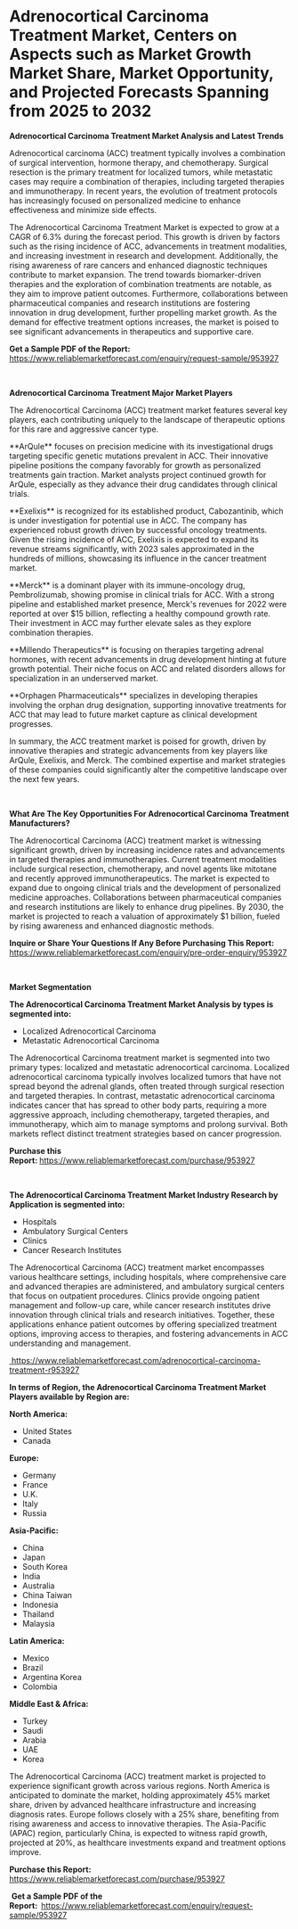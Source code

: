 <p><h1>Adrenocortical Carcinoma Treatment Market, Centers on Aspects such as Market Growth Market Share, Market Opportunity, and Projected Forecasts Spanning from 2025 to 2032</h1></p><p><strong>Adrenocortical Carcinoma Treatment Market Analysis and Latest Trends</strong></p>
<p><p>Adrenocortical carcinoma (ACC) treatment typically involves a combination of surgical intervention, hormone therapy, and chemotherapy. Surgical resection is the primary treatment for localized tumors, while metastatic cases may require a combination of therapies, including targeted therapies and immunotherapy. In recent years, the evolution of treatment protocols has increasingly focused on personalized medicine to enhance effectiveness and minimize side effects.</p><p>The Adrenocortical Carcinoma Treatment Market is expected to grow at a CAGR of 6.3% during the forecast period. This growth is driven by factors such as the rising incidence of ACC, advancements in treatment modalities, and increasing investment in research and development. Additionally, the rising awareness of rare cancers and enhanced diagnostic techniques contribute to market expansion. The trend towards biomarker-driven therapies and the exploration of combination treatments are notable, as they aim to improve patient outcomes. Furthermore, collaborations between pharmaceutical companies and research institutions are fostering innovation in drug development, further propelling market growth. As the demand for effective treatment options increases, the market is poised to see significant advancements in therapeutics and supportive care.</p></p>
<p><strong>Get a Sample PDF of the Report:&nbsp;</strong> <a href="https://www.reliablemarketforecast.com/enquiry/request-sample/953927?utm_campaign=2397&utm_medium=2&utm_source=Github&utm_content=ia&utm_term=18042025&utm_id=adrenocortical-carcinoma-treatment">https://www.reliablemarketforecast.com/enquiry/request-sample/953927</a></p>
<p>&nbsp;</p>
<p><strong>Adrenocortical Carcinoma Treatment Major Market Players</strong></p>
<p><p>The Adrenocortical Carcinoma (ACC) treatment market features several key players, each contributing uniquely to the landscape of therapeutic options for this rare and aggressive cancer type. </p><p>**ArQule** focuses on precision medicine with its investigational drugs targeting specific genetic mutations prevalent in ACC. Their innovative pipeline positions the company favorably for growth as personalized treatments gain traction. Market analysts project continued growth for ArQule, especially as they advance their drug candidates through clinical trials.</p><p>**Exelixis** is recognized for its established product, Cabozantinib, which is under investigation for potential use in ACC. The company has experienced robust growth driven by successful oncology treatments. Given the rising incidence of ACC, Exelixis is expected to expand its revenue streams significantly, with 2023 sales approximated in the hundreds of millions, showcasing its influence in the cancer treatment market.</p><p>**Merck** is a dominant player with its immune-oncology drug, Pembrolizumab, showing promise in clinical trials for ACC. With a strong pipeline and established market presence, Merck's revenues for 2022 were reported at over $15 billion, reflecting a healthy compound growth rate. Their investment in ACC may further elevate sales as they explore combination therapies.</p><p>**Millendo Therapeutics** is focusing on therapies targeting adrenal hormones, with recent advancements in drug development hinting at future growth potential. Their niche focus on ACC and related disorders allows for specialization in an underserved market.</p><p>**Orphagen Pharmaceuticals** specializes in developing therapies involving the orphan drug designation, supporting innovative treatments for ACC that may lead to future market capture as clinical development progresses.</p><p>In summary, the ACC treatment market is poised for growth, driven by innovative therapies and strategic advancements from key players like ArQule, Exelixis, and Merck. The combined expertise and market strategies of these companies could significantly alter the competitive landscape over the next few years.</p></p>
<p>&nbsp;</p>
<p><strong>What Are The Key Opportunities For Adrenocortical Carcinoma Treatment Manufacturers?</strong></p>
<p><p>The Adrenocortical Carcinoma (ACC) treatment market is witnessing significant growth, driven by increasing incidence rates and advancements in targeted therapies and immunotherapies. Current treatment modalities include surgical resection, chemotherapy, and novel agents like mitotane and recently approved immunotherapeutics. The market is expected to expand due to ongoing clinical trials and the development of personalized medicine approaches. Collaborations between pharmaceutical companies and research institutions are likely to enhance drug pipelines. By 2030, the market is projected to reach a valuation of approximately $1 billion, fueled by rising awareness and enhanced diagnostic methods.</p></p>
<p><strong>Inquire or Share Your Questions If Any Before Purchasing This Report:</strong> <a href="https://www.reliablemarketforecast.com/enquiry/pre-order-enquiry/953927?utm_campaign=2397&utm_medium=2&utm_source=Github&utm_content=ia&utm_term=18042025&utm_id=adrenocortical-carcinoma-treatment">https://www.reliablemarketforecast.com/enquiry/pre-order-enquiry/953927</a></p>
<p>&nbsp;</p>
<p><strong>Market Segmentation</strong></p>
<p><strong>The Adrenocortical Carcinoma Treatment Market Analysis by types is segmented into:</strong></p>
<p><ul><li>Localized Adrenocortical Carcinoma</li><li>Metastatic Adrenocortical Carcinoma</li></ul></p>
<p><p>The Adrenocortical Carcinoma treatment market is segmented into two primary types: localized and metastatic adrenocortical carcinoma. Localized adrenocortical carcinoma typically involves localized tumors that have not spread beyond the adrenal glands, often treated through surgical resection and targeted therapies. In contrast, metastatic adrenocortical carcinoma indicates cancer that has spread to other body parts, requiring a more aggressive approach, including chemotherapy, targeted therapies, and immunotherapy, which aim to manage symptoms and prolong survival. Both markets reflect distinct treatment strategies based on cancer progression.</p></p>
<p><strong>Purchase this Report:&nbsp;</strong><a href="https://www.reliablemarketforecast.com/purchase/953927?utm_campaign=2397&utm_medium=2&utm_source=Github&utm_content=ia&utm_term=18042025&utm_id=adrenocortical-carcinoma-treatment">https://www.reliablemarketforecast.com/purchase/953927</a></p>
<p>&nbsp;</p>
<p><strong>The Adrenocortical Carcinoma Treatment Market Industry Research by Application is segmented into:</strong></p>
<p><ul><li>Hospitals</li><li>Ambulatory Surgical Centers</li><li>Clinics</li><li>Cancer Research Institutes</li></ul></p>
<p><p>The Adrenocortical Carcinoma (ACC) treatment market encompasses various healthcare settings, including hospitals, where comprehensive care and advanced therapies are administered, and ambulatory surgical centers that focus on outpatient procedures. Clinics provide ongoing patient management and follow-up care, while cancer research institutes drive innovation through clinical trials and research initiatives. Together, these applications enhance patient outcomes by offering specialized treatment options, improving access to therapies, and fostering advancements in ACC understanding and management.</p></p>
<p><a href="https://www.reliablemarketforecast.com/adrenocortical-carcinoma-treatment-r953927?utm_campaign=2397&utm_medium=2&utm_source=Github&utm_content=ia&utm_term=18042025&utm_id=adrenocortical-carcinoma-treatment">&nbsp;https://www.reliablemarketforecast.com/adrenocortical-carcinoma-treatment-r953927</a></p>
<p><strong>In terms of Region, the Adrenocortical Carcinoma Treatment Market Players available by Region are:</strong></p>
<p>
    <p> <strong> North America: </strong>
        <ul>
            <li>United States</li>
            <li>Canada</li>
        </ul>
        </p> 
    <p> <strong> Europe: </strong>
        <ul>
            <li>Germany</li>
            <li>France</li>
            <li>U.K.</li>
            <li>Italy</li>
            <li>Russia</li>
        </ul>
        </p> 
    <p> <strong> Asia-Pacific: </strong>
        <ul>
            <li>China</li>
            <li>Japan</li>
            <li>South Korea</li>
            <li>India</li>
            <li>Australia</li>
            <li>China Taiwan</li>
            <li>Indonesia</li>
            <li>Thailand</li>
            <li>Malaysia</li>
        </ul>
        </p> 
    <p> <strong> Latin America: </strong>
        <ul>
            <li>Mexico</li>
            <li>Brazil</li>
            <li>Argentina Korea</li>
            <li>Colombia</li>
        </ul>
        </p> 
    <p> <strong> Middle East & Africa: </strong>
        <ul>
            <li>Turkey</li>
            <li>Saudi</li>
            <li>Arabia</li>
            <li>UAE</li>
            <li>Korea</li>
        </ul>
    </p>
    </p>
<p><p>The Adrenocortical Carcinoma (ACC) treatment market is projected to experience significant growth across various regions. North America is anticipated to dominate the market, holding approximately 45% market share, driven by advanced healthcare infrastructure and increasing diagnosis rates. Europe follows closely with a 25% share, benefiting from rising awareness and access to innovative therapies. The Asia-Pacific (APAC) region, particularly China, is expected to witness rapid growth, projected at 20%, as healthcare investments expand and treatment options improve.</p></p>
<p><strong>Purchase this Report: </strong><a href="https://www.reliablemarketforecast.com/purchase/953927?utm_campaign=2397&utm_medium=2&utm_source=Github&utm_content=ia&utm_term=18042025&utm_id=adrenocortical-carcinoma-treatment">https://www.reliablemarketforecast.com/purchase/953927</a></p>
<p>&nbsp;<strong>Get a Sample PDF of the Report:&nbsp;&nbsp;</strong><a href="https://www.reliablemarketforecast.com/enquiry/request-sample/953927?utm_campaign=2397&utm_medium=2&utm_source=Github&utm_content=ia&utm_term=18042025&utm_id=adrenocortical-carcinoma-treatment">https://www.reliablemarketforecast.com/enquiry/request-sample/953927</a></p>
<p><strong></strong></p>
<p><p></p><p></p><p></p></p>